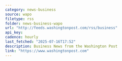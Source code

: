 ```yaml
---
category: news-business
source: wapo
filetype: rss
folder: news-business-wapo
url: "http://feeds.washingtonpost.com/rss/business"
api_key: 
cadence: hourly
last_fetched: "2025-07-16T17:52"
description: Business News from the Washington Post
link: "https://www.washingtonpost.com"
---
```

